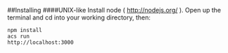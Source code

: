 ##Installing
####UNIX-like
Install node ( http://nodejs.org/ ).
Open up the terminal and cd into your working directory, then:

```
npm install
acs run
http://localhost:3000